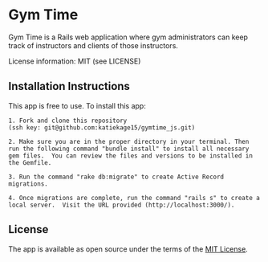 # Gym Time
Gym Time is a Rails web application where gym administrators can keep track of instructors and clients of those instructors.

License information: MIT (see LICENSE)

## Installation Instructions

This app is free to use.  To install this app:

    1. Fork and clone this repository
    (ssh key: git@github.com:katiekage15/gymtime_js.git)

    2. Make sure you are in the proper directory in your terminal. Then run the following command "bundle install" to install all necessary gem files.  You can review the files and versions to be installed in the Gemfile.  

    3. Run the command "rake db:migrate" to create Active Record migrations.

    4. Once migrations are complete, run the command "rails s" to create a local server.  Visit the URL provided (http://localhost:3000/).

## License

The app is available as open source under the terms of the [MIT License](https://opensource.org/licenses/MIT).
